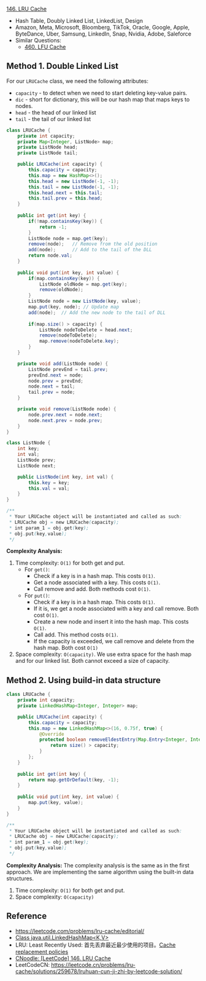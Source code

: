 [146. LRU Cache](https://leetcode.com/problems/lru-cache/)

* Hash Table, Doubly Linked List, LinkedList, Design
* Amazon, Meta, Microsoft, Bloomberg, TikTok, Oracle, Google, Apple, ByteDance, Uber, Samsung, LinkedIn, Snap, Nvidia, Adobe, Saleforce
* Similar Questions:
  * [460. LFU Cache](https://leetcode.com/problems/lfu-cache/)


## Method 1. Double Linked List
For our `LRUCache` class, we need the following attributes:
* `capacity` - to detect when we need to start deleting key-value pairs.
* `dic` - short for dictionary, this will be our hash map that maps keys to nodes.
* `head` - the head of our linked list
* `tail` - the tail of our linked list

```Java
class LRUCache {
    private int capacity;
    private Map<Integer, ListNode> map;
    private ListNode head;
    private ListNode tail;

    public LRUCache(int capacity) {
        this.capacity = capacity;
        this.map = new HashMap<>();
        this.head = new ListNode(-1, -1);
        this.tail = new ListNode(-1, -1);
        this.head.next = this.tail;
        this.tail.prev = this.head;
    }
    
    public int get(int key) {
        if(!map.containsKey(key)) {
            return -1;
        }
        ListNode node = map.get(key);
        remove(node);   // Remove from the old position
        add(node);      // Add to the tail of the DLL
        return node.val;
    }
    
    public void put(int key, int value) {
        if(map.containsKey(key)) {
            ListNode oldNode = map.get(key);
            remove(oldNode);
        }
        ListNode node = new ListNode(key, value);
        map.put(key, node); // Update map
        add(node);  // Add the new node to the tail of DLL
        
        if(map.size() > capacity) {
            ListNode nodeToDelete = head.next;
            remove(nodeToDelete);
            map.remove(nodeToDelete.key);
        }
    }

    private void add(ListNode node) {
        ListNode prevEnd = tail.prev;
        prevEnd.next = node;
        node.prev = prevEnd;
        node.next = tail;
        tail.prev = node;
    }

    private void remove(ListNode node) {
        node.prev.next = node.next;
        node.next.prev = node.prev;
    }
}

class ListNode {
    int key;
    int val;
    ListNode prev;
    ListNode next;

    public ListNode(int key, int val) {
        this.key = key;
        this.val = val;
    }
}

/**
 * Your LRUCache object will be instantiated and called as such:
 * LRUCache obj = new LRUCache(capacity);
 * int param_1 = obj.get(key);
 * obj.put(key,value);
 */
```
**Complexity Analysis:**
1. Time complexity: `O(1)` for both get and put.
    * For `get()`:
        * Check if a key is in a hash map. This costs `O(1)`.
        * Get a node associated with a key. This costs `O(1)`.
        * Call remove and add. Both methods cost `O(1)`.
    * For `put()`:
        * Check if a key is in a hash map. This costs `O(1)`.
        * If it is, we get a node associated with a key and call remove. Both cost `O(1)`.
        * Create a new node and insert it into the hash map. This costs `O(1)`.
        * Call add. This method costs `O(1)`.
        * If the capacity is exceeded, we call remove and delete from the hash map. Both cost `O(1)`
2. Space complexity: `O(capacity)`.  We use extra space for the hash map and for our linked list. Both cannot exceed a size of capacity.


## Method 2. Using build-in data structure
```Java
class LRUCache {
    private int capacity;
    private LinkedHashMap<Integer, Integer> map;

    public LRUCache(int capacity) {
        this.capacity = capacity;
        this.map = new LinkedHashMap<>(16, 0.75f, true) {
            @Override
            protected boolean removeEldestEntry(Map.Entry<Integer, Integer> eldest) {
                return size() > capacity;
            }
        };
    }
    
    public int get(int key) {
        return map.getOrDefault(key, -1);
    }
    
    public void put(int key, int value) {
        map.put(key, value);
    }
}

/**
 * Your LRUCache object will be instantiated and called as such:
 * LRUCache obj = new LRUCache(capacity);
 * int param_1 = obj.get(key);
 * obj.put(key,value);
 */
```
**Complexity Analysis:**
The complexity analysis is the same as in the first approach. We are implementing the same algorithm using the built-in data structures.
1. Time complexity: `O(1)` for both get and put.
2. Space complexity: `O(capacity)`


## Reference
* https://leetcode.com/problems/lru-cache/editorial/
* [Class java.util.LinkedHashMap<K,V>](https://docs.oracle.com/en/java/javase/17/docs/api/java.base/java/util/LinkedHashMap.html)
* LRU: Least Recently Used: 首先丢弃最近最少使用的项目。[Cache replacement policies](https://en.wikipedia.org/wiki/Cache_replacement_policies#LRU)
* [CNoodle: [LeetCode] 146. LRU Cache](https://www.cnblogs.com/cnoodle/p/12388160.html)
* LeetCodeCN: https://leetcode.cn/problems/lru-cache/solutions/259678/lruhuan-cun-ji-zhi-by-leetcode-solution/